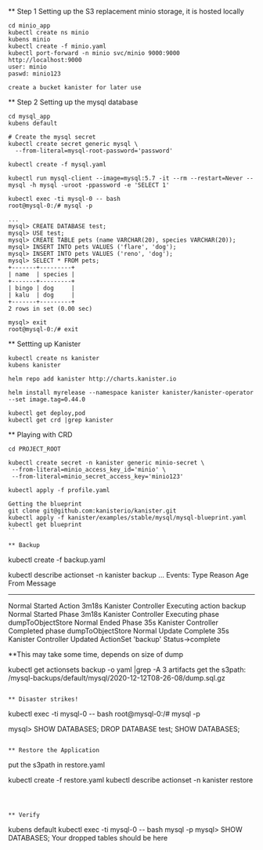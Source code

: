 ** Step 1
Setting up the S3 replacement minio storage, it is hosted locally
```
cd minio_app
kubectl create ns minio
kubens minio
kubectl create -f minio.yaml
kubectl port-forward -n minio svc/minio 9000:9000 
http://localhost:9000
user: minio
paswd: minio123

create a bucket kanister for later use
```

** Step 2
Setting up the mysql database
```
cd mysql_app
kubens default

# Create the mysql secret
kubectl create secret generic mysql \
  --from-literal=mysql-root-password='password'

kubectl create -f mysql.yaml

kubectl run mysql-client --image=mysql:5.7 -it --rm --restart=Never -- mysql -h mysql -uroot -ppassword -e 'SELECT 1'

kubectl exec -ti mysql-0 -- bash
root@mysql-0:/# mysql -p    

...
mysql> CREATE DATABASE test;
mysql> USE test;
mysql> CREATE TABLE pets (name VARCHAR(20), species VARCHAR(20));
mysql> INSERT INTO pets VALUES ('flare', 'dog');
mysql> INSERT INTO pets VALUES ('reno', 'dog');
mysql> SELECT * FROM pets;
+-------+---------+
| name  | species |
+-------+---------+
| bingo | dog     |
| kalu  | dog     |
+-------+---------+
2 rows in set (0.00 sec)

mysql> exit
root@mysql-0:/# exit

```

** Settting up Kanister
```
kubectl create ns kanister
kubens kanister

helm repo add kanister http://charts.kanister.io

helm install myrelease --namespace kanister kanister/kanister-operator --set image.tag=0.44.0

kubectl get deploy,pod
kubectl get crd |grep kanister

```

** Playing with CRD
```
cd PROJECT_ROOT

kubectl create secret -n kanister generic minio-secret \
 --from-literal=minio_access_key_id='minio' \
 --from-literal=minio_secret_access_key='minio123'

kubectl apply -f profile.yaml

Getting the blueprint
git clone git@github.com:kanisterio/kanister.git
kubectl apply -f kanister/examples/stable/mysql/mysql-blueprint.yaml 
kubectl get blueprint
``

** Backup
```
kubectl create -f backup.yaml

kubectl describe actionset -n kanister backup 
...
Events:
  Type    Reason           Age    From                 Message
  ----    ------           ----   ----                 -------
  Normal  Started Action   3m18s  Kanister Controller  Executing action backup
  Normal  Started Phase    3m18s  Kanister Controller  Executing phase dumpToObjectStore
  Normal  Ended Phase      35s    Kanister Controller  Completed phase dumpToObjectStore
  Normal  Update Complete  35s    Kanister Controller  Updated ActionSet 'backup' Status->complete

  **This may take some time, depends on size of dump

kubectl get actionsets backup -o yaml |grep -A 3 artifacts
get the s3path: /mysql-backups/default/mysql/2020-12-12T08-26-08/dump.sql.gz
```

** Disaster strikes!
```
kubectl exec -ti mysql-0 -- bash
root@mysql-0:/# mysql -p    

mysql> SHOW DATABASES;
DROP DATABASE test;
SHOW DATABASES;

```

** Restore the Application
```
put the s3path in restore.yaml

kubectl create -f restore.yaml
kubectl describe actionset -n kanister restore
```



** Verify
```
kubens default
kubectl exec -ti mysql-0 -- bash
mysql -p
mysql> SHOW DATABASES;
Your dropped tables should be here

```
